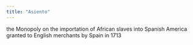 ```yaml
---
title: "Asiento"
---
```

the Monopoly on the importation of African slaves into Spanish America granted to English merchants by Spain in 1713

